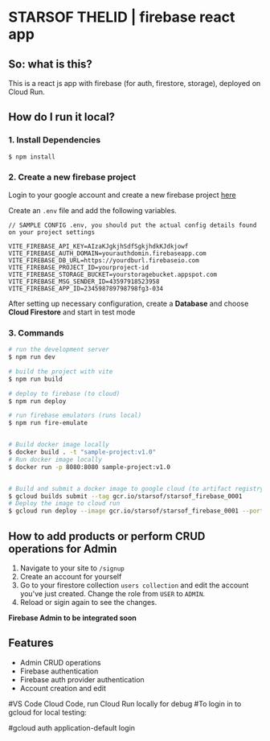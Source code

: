 # STARSOF THELID | firebase react app
## So: what is this?
This is a react js app with firebase (for auth, firestore, storage), deployed on Cloud Run.


<!-- ### [Live demo](https://salinaka-ecommerce.web.app/) -->

## How do I run it local?

### 1. Install Dependencies
```sh
$ npm install
```

### 2. Create a new firebase project
Login to your google account and create a new firebase project [here](https://console.firebase.google.com/u/0/)

Create an `.env` file and add the following variables.

```
// SAMPLE CONFIG .env, you should put the actual config details found on your project settings

VITE_FIREBASE_API_KEY=AIzaKJgkjhSdfSgkjhdkKJdkjowf
VITE_FIREBASE_AUTH_DOMAIN=yourauthdomin.firebaseapp.com
VITE_FIREBASE_DB_URL=https://yourdburl.firebaseio.com
VITE_FIREBASE_PROJECT_ID=yourproject-id
VITE_FIREBASE_STORAGE_BUCKET=yourstoragebucket.appspot.com
VITE_FIREBASE_MSG_SENDER_ID=43597918523958
VITE_FIREBASE_APP_ID=234598789798798fg3-034

``` 

After setting up necessary configuration,
create a **Database** and choose **Cloud Firestore** and start in test mode

### 3. Commands
```sh 
# run the development server
$ npm run dev

# build the project with vite
$ npm run build

# deploy to firebase (to cloud)
$ npm run deploy

# run firebase emulators (runs local)
$ npm run fire-emulate


# Build docker image locally
$ docker build . -t "sample-project:v1.0"
# Run docker image locally
$ docker run -p 8080:8080 sample-project:v1.0


# Build and submit a docker image to google cloud (to artifact registry)
$ gcloud builds submit --tag gcr.io/starsof/starsof_firebase_0001
# Deploy the image to cloud run
$ gcloud run deploy --image gcr.io/starsof/starsof_firebase_0001 --port=8080


```

## How to add products or perform CRUD operations for Admin
1. Navigate to your site to `/signup`
2. Create an account for yourself
3. Go to your firestore collection `users collection` and edit the account you've just created. Change the role from `USER` to `ADMIN`.
4. Reload or sigin again to see the changes. 

**Firebase Admin to be integrated soon**

## Features

* Admin CRUD operations
* Firebase authentication
* Firebase auth provider authentication
* Account creation and edit








#VS Code Cloud Code, run Cloud Run locally for debug
#To login in to gcloud for local testing:

#gcloud auth application-default login

